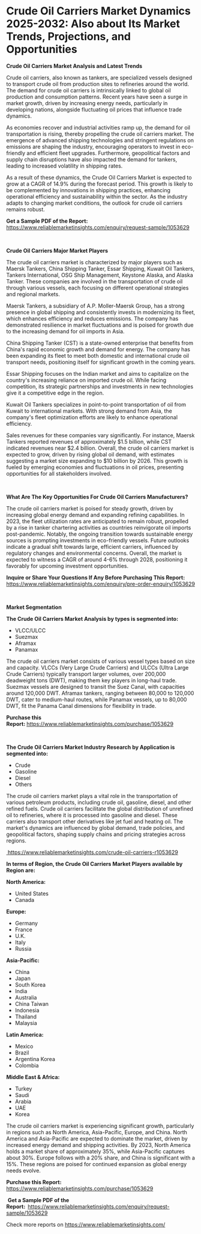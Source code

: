 <p><h1>Crude Oil Carriers Market Dynamics 2025-2032: Also about Its Market Trends, Projections, and Opportunities</h1></p><p><strong>Crude Oil Carriers Market Analysis and Latest Trends</strong></p>
<p><p>Crude oil carriers, also known as tankers, are specialized vessels designed to transport crude oil from production sites to refineries around the world. The demand for crude oil carriers is intrinsically linked to global oil production and consumption patterns. Recent years have seen a surge in market growth, driven by increasing energy needs, particularly in developing nations, alongside fluctuating oil prices that influence trade dynamics.</p><p>As economies recover and industrial activities ramp up, the demand for oil transportation is rising, thereby propelling the crude oil carriers market. The emergence of advanced shipping technologies and stringent regulations on emissions are shaping the industry, encouraging operators to invest in eco-friendly and efficient fleet upgrades. Furthermore, geopolitical factors and supply chain disruptions have also impacted the demand for tankers, leading to increased volatility in shipping rates.</p><p>As a result of these dynamics, the Crude Oil Carriers Market is expected to grow at a CAGR of 14.9% during the forecast period. This growth is likely to be complemented by innovations in shipping practices, enhancing operational efficiency and sustainability within the sector. As the industry adapts to changing market conditions, the outlook for crude oil carriers remains robust.</p></p>
<p><strong>Get a Sample PDF of the Report:&nbsp;</strong> <a href="https://www.reliablemarketinsights.com/enquiry/request-sample/1053629?utm_campaign=2116&utm_medium=2&utm_source=Github&utm_content=ia&utm_term=18022025&utm_id=crude-oil-carriers">https://www.reliablemarketinsights.com/enquiry/request-sample/1053629</a></p>
<p>&nbsp;</p>
<p><strong>Crude Oil Carriers Major Market Players</strong></p>
<p><p>The crude oil carriers market is characterized by major players such as Maersk Tankers, China Shipping Tanker, Essar Shipping, Kuwait Oil Tankers, Tankers International, OSG Ship Management, Keystone Alaska, and Alaska Tanker. These companies are involved in the transportation of crude oil through various vessels, each focusing on different operational strategies and regional markets.</p><p>Maersk Tankers, a subsidiary of A.P. Moller-Maersk Group, has a strong presence in global shipping and consistently invests in modernizing its fleet, which enhances efficiency and reduces emissions. The company has demonstrated resilience in market fluctuations and is poised for growth due to the increasing demand for oil imports in Asia.</p><p>China Shipping Tanker (CST) is a state-owned enterprise that benefits from China's rapid economic growth and demand for energy. The company has been expanding its fleet to meet both domestic and international crude oil transport needs, positioning itself for significant growth in the coming years.</p><p>Essar Shipping focuses on the Indian market and aims to capitalize on the country's increasing reliance on imported crude oil. While facing competition, its strategic partnerships and investments in new technologies give it a competitive edge in the region.</p><p>Kuwait Oil Tankers specializes in point-to-point transportation of oil from Kuwait to international markets. With strong demand from Asia, the company's fleet optimization efforts are likely to enhance operational efficiency.</p><p>Sales revenues for these companies vary significantly. For instance, Maersk Tankers reported revenues of approximately $1.5 billion, while CST indicated revenues near $2.4 billion. Overall, the crude oil carriers market is expected to grow, driven by rising global oil demand, with estimates suggesting a market size expanding to $10 billion by 2026. This growth is fueled by emerging economies and fluctuations in oil prices, presenting opportunities for all stakeholders involved.</p></p>
<p>&nbsp;</p>
<p><strong>What Are The Key Opportunities For Crude Oil Carriers Manufacturers?</strong></p>
<p><p>The crude oil carriers market is poised for steady growth, driven by increasing global energy demand and expanding refining capabilities. In 2023, the fleet utilization rates are anticipated to remain robust, propelled by a rise in tanker chartering activities as countries reinvigorate oil imports post-pandemic. Notably, the ongoing transition towards sustainable energy sources is prompting investments in eco-friendly vessels. Future outlooks indicate a gradual shift towards large, efficient carriers, influenced by regulatory changes and environmental concerns. Overall, the market is expected to witness a CAGR of around 4-6% through 2028, positioning it favorably for upcoming investment opportunities.</p></p>
<p><strong>Inquire or Share Your Questions If Any Before Purchasing This Report:</strong> <a href="https://www.reliablemarketinsights.com/enquiry/pre-order-enquiry/1053629?utm_campaign=2116&utm_medium=2&utm_source=Github&utm_content=ia&utm_term=18022025&utm_id=crude-oil-carriers">https://www.reliablemarketinsights.com/enquiry/pre-order-enquiry/1053629</a></p>
<p>&nbsp;</p>
<p><strong>Market Segmentation</strong></p>
<p><strong>The Crude Oil Carriers Market Analysis by types is segmented into:</strong></p>
<p><ul><li>VLCC/ULCC</li><li>Suezmax</li><li>Aframax</li><li>Panamax</li></ul></p>
<p><p>The crude oil carriers market consists of various vessel types based on size and capacity. VLCCs (Very Large Crude Carriers) and ULCCs (Ultra Large Crude Carriers) typically transport larger volumes, over 200,000 deadweight tons (DWT), making them key players in long-haul trade. Suezmax vessels are designed to transit the Suez Canal, with capacities around 120,000 DWT. Aframax tankers, ranging between 80,000 to 120,000 DWT, cater to medium-haul routes, while Panamax vessels, up to 80,000 DWT, fit the Panama Canal dimensions for flexibility in trade.</p></p>
<p><strong>Purchase this Report:&nbsp;</strong><a href="https://www.reliablemarketinsights.com/purchase/1053629?utm_campaign=2116&utm_medium=2&utm_source=Github&utm_content=ia&utm_term=18022025&utm_id=crude-oil-carriers">https://www.reliablemarketinsights.com/purchase/1053629</a></p>
<p>&nbsp;</p>
<p><strong>The Crude Oil Carriers Market Industry Research by Application is segmented into:</strong></p>
<p><ul><li>Crude</li><li>Gasoline</li><li>Diesel</li><li>Others</li></ul></p>
<p><p>The crude oil carriers market plays a vital role in the transportation of various petroleum products, including crude oil, gasoline, diesel, and other refined fuels. Crude oil carriers facilitate the global distribution of unrefined oil to refineries, where it is processed into gasoline and diesel. These carriers also transport other derivatives like jet fuel and heating oil. The market's dynamics are influenced by global demand, trade policies, and geopolitical factors, shaping supply chains and pricing strategies across regions.</p></p>
<p><a href="https://www.reliablemarketinsights.com/crude-oil-carriers-r1053629?utm_campaign=2116&utm_medium=2&utm_source=Github&utm_content=ia&utm_term=18022025&utm_id=crude-oil-carriers">&nbsp;https://www.reliablemarketinsights.com/crude-oil-carriers-r1053629</a></p>
<p><strong>In terms of Region, the Crude Oil Carriers Market Players available by Region are:</strong></p>
<p>
    <p> <strong> North America: </strong>
        <ul>
            <li>United States</li>
            <li>Canada</li>
        </ul>
        </p> 
    <p> <strong> Europe: </strong>
        <ul>
            <li>Germany</li>
            <li>France</li>
            <li>U.K.</li>
            <li>Italy</li>
            <li>Russia</li>
        </ul>
        </p> 
    <p> <strong> Asia-Pacific: </strong>
        <ul>
            <li>China</li>
            <li>Japan</li>
            <li>South Korea</li>
            <li>India</li>
            <li>Australia</li>
            <li>China Taiwan</li>
            <li>Indonesia</li>
            <li>Thailand</li>
            <li>Malaysia</li>
        </ul>
        </p> 
    <p> <strong> Latin America: </strong>
        <ul>
            <li>Mexico</li>
            <li>Brazil</li>
            <li>Argentina Korea</li>
            <li>Colombia</li>
        </ul>
        </p> 
    <p> <strong> Middle East & Africa: </strong>
        <ul>
            <li>Turkey</li>
            <li>Saudi</li>
            <li>Arabia</li>
            <li>UAE</li>
            <li>Korea</li>
        </ul>
    </p>
    </p>
<p><p>The crude oil carriers market is experiencing significant growth, particularly in regions such as North America, Asia-Pacific, Europe, and China. North America and Asia-Pacific are expected to dominate the market, driven by increased energy demand and shipping activities. By 2023, North America holds a market share of approximately 35%, while Asia-Pacific captures about 30%. Europe follows with a 20% share, and China is significant with a 15%. These regions are poised for continued expansion as global energy needs evolve.</p></p>
<p><strong>Purchase this Report: </strong><a href="https://www.reliablemarketinsights.com/purchase/1053629?utm_campaign=2116&utm_medium=2&utm_source=Github&utm_content=ia&utm_term=18022025&utm_id=crude-oil-carriers">https://www.reliablemarketinsights.com/purchase/1053629</a></p>
<p>&nbsp;<strong>Get a Sample PDF of the Report:&nbsp;&nbsp;</strong><a href="https://www.reliablemarketinsights.com/enquiry/request-sample/1053629?utm_campaign=2116&utm_medium=2&utm_source=Github&utm_content=ia&utm_term=18022025&utm_id=crude-oil-carriers">https://www.reliablemarketinsights.com/enquiry/request-sample/1053629</a></p>
<p><strong></strong></p>
<p>Check more reports on <a href="https://www.reliablemarketinsights.com/?utm_campaign=2116&utm_medium=2&utm_source=Github&utm_content=ia&utm_term=18022025&utm_id=crude-oil-carriers">https://www.reliablemarketinsights.com/</a></p>